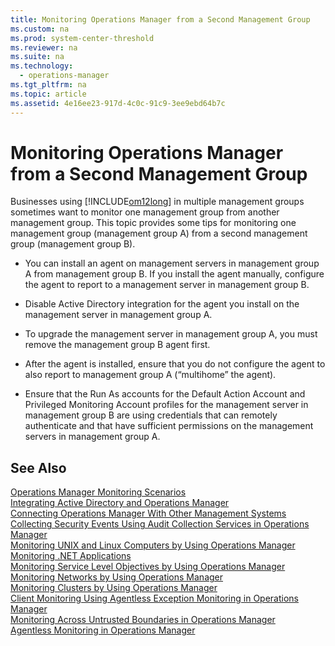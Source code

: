 ```yaml
---
title: Monitoring Operations Manager from a Second Management Group
ms.custom: na
ms.prod: system-center-threshold
ms.reviewer: na
ms.suite: na
ms.technology: 
  - operations-manager
ms.tgt_pltfrm: na
ms.topic: article
ms.assetid: 4e16ee23-917d-4c0c-91c9-3ee9ebd64b7c
---
```

# Monitoring Operations Manager from a Second Management Group
Businesses using [!INCLUDE[om12long](../../om/manage/includes/om12long_md.md)] in multiple management groups sometimes want to monitor one management group from another management group. This topic provides some tips for monitoring one management group \(management group A\) from a second management group \(management group B\).  
  
-   You can install an agent on management servers in management group A from management group B. If you install the agent manually, configure the agent to report to a management server in management group B.  
  
-   Disable Active Directory integration for the agent you install on the management server in management group A.  
  
-   To upgrade the management server in management group A, you must remove the management group B agent first.  
  
-   After the agent is installed, ensure that you do not configure the agent to also report to management group A \(“multihome” the agent\).  
  
-   Ensure that the Run As accounts for the Default Action Account and Privileged Monitoring Account profiles for the management server in management group B are using credentials that can remotely authenticate and that have sufficient permissions on the management servers in management group A.  
  
## See Also  
[Operations Manager Monitoring Scenarios](../../om/manage/Operations-Manager-Monitoring-Scenarios.md)  
[Integrating Active Directory and Operations Manager](../../om/manage/Integrating-Active-Directory-and-Operations-Manager.md)  
[Connecting Operations Manager With Other Management Systems](../../om/manage/Connecting-Operations-Manager-With-Other-Management-Systems.md)  
[Collecting Security Events Using Audit Collection Services in Operations Manager](../../om/manage/Collecting-Security-Events-Using-Audit-Collection-Services-in-Operations-Manager.md)  
[Monitoring UNIX and Linux Computers by Using Operations Manager](../../om/manage/Monitoring-UNIX-and-Linux-Computers-by-Using-Operations-Manager.md)  
[Monitoring .NET Applications](../../om/manage/Monitoring-.NET-Applications.md)  
[Monitoring Service Level Objectives by Using Operations Manager](../../om/manage/Monitoring-Service-Level-Objectives-by-Using-Operations-Manager.md)  
[Monitoring Networks by Using Operations Manager](../../om/manage/Monitoring-Networks-by-Using-Operations-Manager.md)  
[Monitoring Clusters by Using Operations Manager](../../om/manage/Monitoring-Clusters-by-Using-Operations-Manager.md)  
[Client Monitoring Using Agentless Exception Monitoring in Operations Manager](../../om/manage/Client-Monitoring-Using-Agentless-Exception-Monitoring-in-Operations-Manager.md)  
[Monitoring Across Untrusted Boundaries in Operations Manager](../../om/manage/Monitoring-Across-Untrusted-Boundaries-in-Operations-Manager.md)  
[Agentless Monitoring in Operations Manager](../../om/manage/Agentless-Monitoring-in-Operations-Manager.md)  
  
